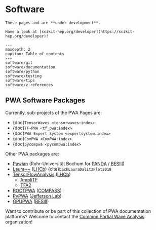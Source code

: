 <!-- cspell:ignore ampli gpupwa rootpwa Universität -->

# Software

```{warning}
These pages and are **under development**.
```

```{tip}
Have a look at [scikit-hep.org/developer](https://scikit-hep.org/developer)!
```

```{toctree}
---
maxdepth: 2
caption: Table of contents
---
software/git
software/documentation
software/python
software/testing
software/tips
software/z.references
```

## PWA Software Packages

Currently, sub-projects of the PWA Pages are:

- {doc}`TensorWaves <tensorwaves:index>`
- {doc}`TF-PWA <tf_pwa:index>`
- {doc}`PWA Expert System <expertsystem:index>`
- {doc}`ComPWA <ComPWA:index>`
- {doc}`pycompwa <pycompwa:index>`

Other PWA packages are:

- [Pawian](https://panda-wiki.gsi.de/foswiki/bin/view/PWA/PawianPwaSoftware)
  (Ruhr-Universität Bochum for [PANDA](https://panda.gsi.de) /
  [BESIII](http://bes3.ihep.ac.cn))
- [Laura++](https://laura.hepforge.org/) ([LHCb](https://lhcb.web.cern.ch))
  {cite}`backLauraDalitzPlot2018`
- [TensorFlowAnalysis](https://gitlab.cern.ch/poluekt/TensorFlowAnalysis)
  ([LHCb](https://lhcb.web.cern.ch))
  - [AmpliTF](https://github.com/apoluekt/AmpliTF)
  - [TFA2](https://github.com/apoluekt/TFA2)
- [ROOTPWA](https://github.com/ROOTPWA-Maintainers/ROOTPWA)
  ([COMPASS](https://wwwcompass.cern.ch))
- [PyPWA](https://github.com/JeffersonLab/PyPWA)
  ([Jefferson Lab](https://www.jlab.org))
- [GPUPWA](http://gitlab.ihep.ac.cn/gpupwa/gpupwa)
  ([BESIII](http://bes3.ihep.ac.cn))

Want to contribute or be part of this collection of PWA documentation
platforms? Welcome to contact the
[Common Partial Wave Analysis](https://github.com/ComPWA) organization!
